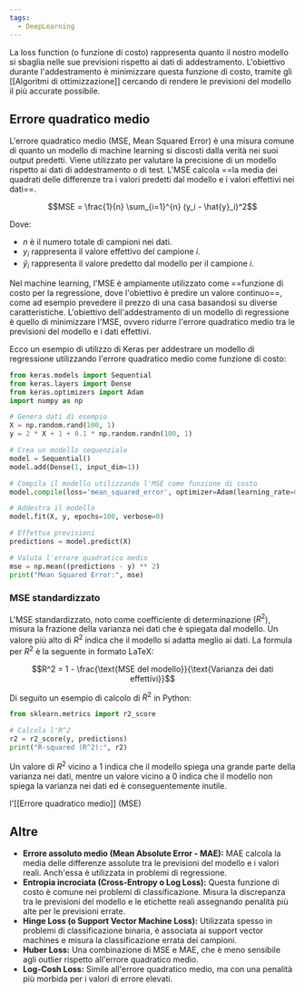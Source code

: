 ```yaml
---
tags:
  - DeepLearning
---
```

La loss function (o funzione di costo) rappresenta quanto il nostro modello si sbaglia nelle sue previsioni rispetto ai dati di addestramento. L'obiettivo durante l'addestramento è minimizzare questa funzione di costo, tramite gli [[Algoritmi di ottimizzazione]] cercando di rendere le previsioni del modello il più accurate possibile.

## Errore quadratico medio 

L'errore quadratico medio (MSE, Mean Squared Error) è una misura comune di quanto un modello di machine learning si discosti dalla verità nei suoi output predetti.
Viene utilizzato per valutare la precisione di un modello rispetto ai dati di addestramento o di test.
L'MSE calcola ==la media dei quadrati delle differenze tra i valori predetti dal modello e i valori effettivi nei dati==.

$$MSE = \frac{1}{n} \sum_{i=1}^{n} (y_i - \hat{y}_i)^2$$

Dove:
- $n$ è il numero totale di campioni nei dati.
- $y_i$ rappresenta il valore effettivo del campione $i$.
- $\hat{y}_i$ rappresenta il valore predetto dal modello per il campione $i$.

Nel machine learning, l'MSE è ampiamente utilizzato come ==funzione di costo per la regressione, dove l'obiettivo è predire un valore continuo==, come ad esempio prevedere il prezzo di una casa basandosi su diverse caratteristiche.
L'obiettivo dell'addestramento di un modello di regressione è quello di minimizzare l'MSE, ovvero ridurre l'errore quadratico medio tra le previsioni del modello e i dati effettivi.

Ecco un esempio di utilizzo di Keras per addestrare un modello di regressione utilizzando l'errore quadratico medio come funzione di costo:

```python
from keras.models import Sequential
from keras.layers import Dense
from keras.optimizers import Adam
import numpy as np

# Genera dati di esempio
X = np.random.rand(100, 1)
y = 2 * X + 1 + 0.1 * np.random.randn(100, 1)

# Crea un modello sequenziale
model = Sequential()
model.add(Dense(1, input_dim=1))

# Compila il modello utilizzando l'MSE come funzione di costo
model.compile(loss='mean_squared_error', optimizer=Adam(learning_rate=0.01))

# Addestra il modello
model.fit(X, y, epochs=100, verbose=0)

# Effettua previsioni
predictions = model.predict(X)

# Valuta l'errore quadratico medio
mse = np.mean((predictions - y) ** 2)
print("Mean Squared Error:", mse)
```

### MSE standardizzato
L'MSE standardizzato, noto come coefficiente di determinazione $(R^2$), misura la frazione della varianza nei dati che è spiegata dal modello.
Un valore più alto di $R^2$ indica che il modello si adatta meglio ai dati. La formula per $R^2$ è la seguente in formato LaTeX:

$$R^2 = 1 - \frac{\text{MSE del modello}}{\text{Varianza dei dati effettivi}}$$

Di seguito un esempio di calcolo di $R^2$ in Python:

```python
from sklearn.metrics import r2_score

# Calcola l'R^2
r2 = r2_score(y, predictions)
print("R-squared (R^2):", r2)
```

Un valore di $R^2$ vicino a 1 indica che il modello spiega una grande parte della varianza nei dati, mentre un valore vicino a 0 indica che il modello non spiega la varianza nei dati ed è conseguentemente inutile.

 l'[[Errore quadratico medio]] (MSE)


## Altre
- **Errore assoluto medio (Mean Absolute Error - MAE):** MAE calcola la media delle differenze assolute tra le previsioni del modello e i valori reali. Anch'essa è utilizzata in problemi di regressione.
- **Entropia incrociata (Cross-Entropy o Log Loss):** Questa funzione di costo è comune nei problemi di classificazione. Misura la discrepanza tra le previsioni del modello e le etichette reali assegnando penalità più alte per le previsioni errate.
- **Hinge Loss (o Support Vector Machine Loss):** Utilizzata spesso in problemi di classificazione binaria, è associata ai support vector machines e misura la classificazione errata dei campioni.
- **Huber Loss:** Una combinazione di MSE e MAE, che è meno sensibile agli outlier rispetto all'errore quadratico medio.
- **Log-Cosh Loss:** Simile all'errore quadratico medio, ma con una penalità più morbida per i valori di errore elevati.